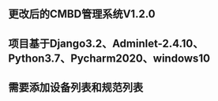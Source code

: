 ## 更改后的CMBD管理系统V1.2.0
## 项目基于**Django3.2**、**Adminlet-2.4.10**、Python3.7、Pycharm2020、windows10
## 需要添加设备列表和规范列表 